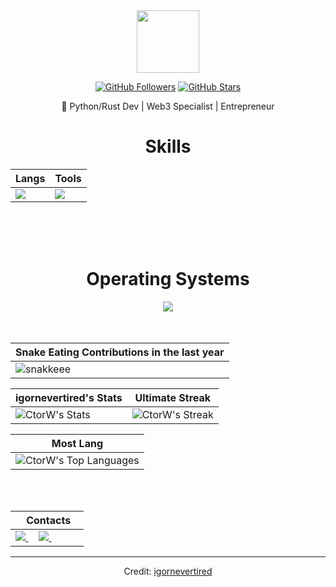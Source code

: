 <div align="Center">
<img width="100" src="https://github.com/user-attachments/assets/fae54e71-c962-4868-ad16-f727a0593d00" />

<div align="center">

<a href="https://github.com/igornevertired">
</a>

[![GitHub Followers](https://img.shields.io/github/followers/CtorW?label=Follow&style=social)](https://github.com/CtorW)
[![GitHub Stars](https://img.shields.io/github/stars/CtorW?style=social)](https://github.com/CtorW)
</div>


🌱 Python/Rust Dev | Web3 Specialist | Entrepreneur



<div align="Center">
<h1>Skills</h1>
</div>

<div align="Center">

| Langs | Tools |
| ------------- | ------------- |
| <img src="https://skillicons.dev/icons?i=py,rust,cpp,ts"/> | <img src="https://skillicons.dev/icons?i=bash,gitlab,aws,docker,fastapi,postgres,selenium,"/> |

</div>

<br>
<br>
<br>

<div align="Center">
<h1>Operating Systems</h1>

<img src="https://skillicons.dev/icons?i=windows,linux,ubuntu"/>

</div>

<br>
<br>

| Snake Eating Contributions in the last year |
| ------------------------------------------|
| ![snakkeee](https://github.com/user-attachments/assets/767354e9-fe1e-4009-b421-2f49388bfda5) | 



<div align="Center">

| igornevertired's Stats | Ultimate Streak |
| ------------- | ------------- |
| ![CtorW's Stats](https://github-readme-stats.vercel.app/api?username=igornevertired&theme=onedark&show_icons=true&hide_border=true&count_private=true)  | ![CtorW's Streak](https://github-readme-streak-stats.herokuapp.com/?user=igornevertired&theme=onedark&hide_border=true) 

| Most Lang |
| ----------|
| ![CtorW's Top Languages](https://github-readme-stats.vercel.app/api/top-langs/?username=igornevertired&theme=onedark&show_icons=true&hide_border=true&layout=compact) |


</div>

<br>
<br>

<div align="Center">

|‎ ‎ ‎ ‎ Contacts‎ ‎ ‎ ‎ |
| ----------|
| <a href="igornevertired@gmail.com"> <img src="https://skillicons.dev/icons?i=gmail"/> </a> ‎ ‎ ‎ ‎  <a href="https://instagram.com/igornevertired"> <img src="https://skillicons.dev/icons?i=instagram"/> </a> ‎ ‎ ‎ ‎   |

</div>

------

Credit: [igornevertired](https://github.com/igornevertired)
